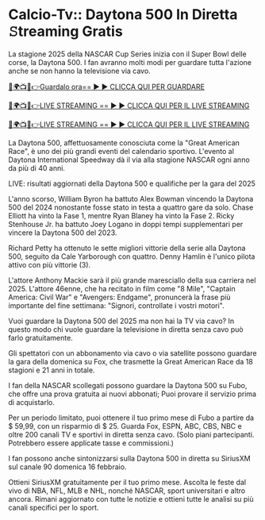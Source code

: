 # Calcio-Tv:: Daytona 500 In Diretta 𝚂treaming Gratis

La stagione 2025 della NASCAR Cup Series inizia con il Super Bowl delle corse, la Daytona 500. I fan avranno molti modi per guardare tutta l'azione anche se non hanno la televisione via cavo.

[🔴🌍📺📱👉Guardalo ora== ► ► CLICCA QUI PER GUARDARE](https://tinyurl.com/3f57ttv2)

[🔴🌍📺📱👉LIVE STREAMING == ► ► CLICCA QUI PER IL LIVE STREAMING](https://tinyurl.com/3f57ttv2)

[🔴🌍📺📱👉LIVE STREAMING == ► ► CLICCA QUI PER IL LIVE STREAMING](https://tinyurl.com/3f57ttv2)

La Daytona 500, affettuosamente conosciuta come la "Great American Race", è uno dei più grandi eventi del calendario sportivo. L'evento al Daytona International Speedway dà il via alla stagione NASCAR ogni anno da più di 40 anni.

LIVE: risultati aggiornati della Daytona 500 e qualifiche per la gara del 2025

L'anno scorso, William Byron ha battuto Alex Bowman vincendo la Daytona 500 del 2024 nonostante fosse stato in testa a quattro gare da solo. Chase Elliott ha vinto la Fase 1, mentre Ryan Blaney ha vinto la Fase 2. Ricky Stenhouse Jr. ha battuto Joey Logano in doppi tempi supplementari per vincere la Daytona 500 del 2023.

Richard Petty ha ottenuto le sette migliori vittorie della serie alla Daytona 500, seguito da Cale Yarborough con quattro. Denny Hamlin è l'unico pilota attivo con più vittorie (3).

L'attore Anthony Mackie sarà il più grande maresciallo della sua carriera nel 2025. L'attore 46enne, che ha recitato in film come "8 Mile", "Captain America: Civil War" e "Avengers: Endgame", pronuncerà la frase più importante del fine settimana: "Signori, controllate i vostri motori".

Vuoi guardare la Daytona 500 del 2025 ma non hai la TV via cavo? In questo modo chi vuole guardare la televisione in diretta senza cavo può farlo gratuitamente.

Gli spettatori con un abbonamento via cavo o via satellite possono guardare la gara della domenica su Fox, che trasmette la Great American Race da 18 stagioni e 21 anni in totale.

I fan della NASCAR scollegati possono guardare la Daytona 500 su Fubo, che offre una prova gratuita ai nuovi abbonati; Puoi provare il servizio prima di acquistarlo.

Per un periodo limitato, puoi ottenere il tuo primo mese di Fubo a partire da $ 59,99, con un risparmio di $ 25. Guarda Fox, ESPN, ABC, CBS, NBC e oltre 200 canali TV e sportivi in ​​diretta senza cavo. (Solo piani partecipanti. Potrebbero essere applicate tasse e commissioni.)

I fan possono anche sintonizzarsi sulla Daytona 500 in diretta su SiriusXM sul canale 90 domenica 16 febbraio.

Ottieni SiriusXM gratuitamente per il tuo primo mese. Ascolta le feste dal vivo di NBA, NFL, MLB e NHL, nonché NASCAR, sport universitari e altro ancora. Rimani aggiornato con tutte le notizie e ottieni tutte le analisi su più canali specifici per lo sport.

